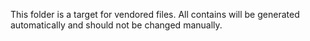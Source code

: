 This folder is a target for vendored files. All contains will be generated
automatically and should not be changed manually.
